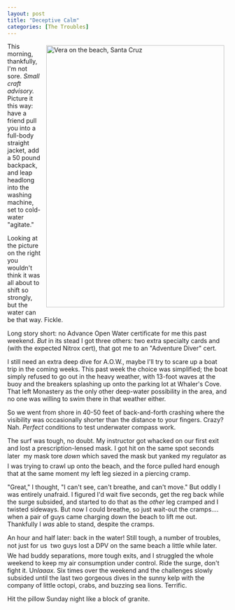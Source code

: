 ```yaml
---
layout: post
title: "Deceptive Calm"
categories: [The Troubles]
---
```

<img title="Vera on the beach, Santa Cruz" src="http://www.botzilla.com/blog/archives/pix2005/nov05m-31.jpg" width="407" height="600" border="0" align="right" vspace=6 hspace=8 />

This morning, thankfully, I'm not sore. <i>Small craft advisory.</i> Picture it this way: have a friend pull you into a full-body straight jacket, add a 50 pound backpack, and leap headlong into the washing machine, set to cold-water "agitate."

Looking at the picture on the right you wouldn't think it was all about to shift so strongly, but the water can be that way. Fickle.

Long story short: no Advance Open Water certificate for me this past weekend. <i>But</i> in its stead I got three others: two extra specialty cards and (with the expected Nitrox cert), that got me to an "Adventure Diver" cert.

I still need an extra deep dive for A.O.W., maybe I'll try to scare up a boat trip in the coming weeks. This past week the choice was simplified; the boat simply refused to go out in the heavy weather, with 13-foot waves at the buoy and the breakers splashing up onto the parking lot at Whaler's Cove. That left Monastery as the only other deep-water possibility in the area, and no one was willing to swim there in that weather either.

So we went from shore in 40-50 feet of back-and-forth crashing where the visibility was occasionally shorter than the distance to your fingers. Crazy? Nah. <i>Perfect</i> conditions to test underwater compass work.

The surf was tough, no doubt. My instructor got whacked on our first exit and lost a prescription-lensed mask. I got hit on the same spot seconds later &#151; my mask tore <i>down</i> which saved the mask but yanked my regulator as I was trying to crawl up onto the beach, and the force pulled hard enough that at the same moment my left leg siezed in a piercing cramp.

"Great," I thought, "I can't see, can't breathe, and can't move." But oddly I was entirely unafraid. I figured I'd wait five seconds, get the reg back while the surge subsided, and started to do that as the <i>other</i> leg cramped and I twisted sideways. But now I could breathe, so just wait-out the cramps.... when a pair of guys came charging down the beach to lift me out. Thankfully I <i>was</i> able to stand, despite the cramps.

An hour and half later: back in the water! Still tough, a number of troubles, not just for us &#151; two guys lost a DPV on the same beach a little while later. We had buddy separations, more tough exits, and I struggled the whole weekend to keep my air consumption under control. Ride the surge, don't fight it.  Un<i>laaax.</i> Six times over the weekend and the challenges slowly subsided until the last two gorgeous dives in the sunny kelp with the company of little octopi, crabs, and buzzing sea lions. Terrific.

Hit the pillow Sunday night like a block of granite.


